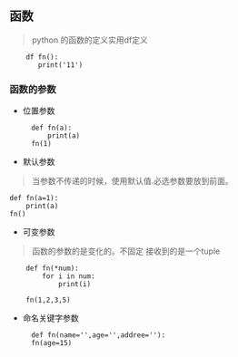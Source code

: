 ## 函数

> python 的函数的定义实用df定义

    	df fn():
		   print('11')
	
### 函数的参数

- 位置参数

    	def fn(a):
			print(a)
		fn(1)


- 默认参数

> 当参数不传递的时候，使用默认值.必选参数要放到前面。

	def fn(a=1):
		print(a)
	fn()

- 可变参数


> 函数的参数的是变化的。不固定 接收到的是一个tuple

		def fn(*num):
			for i in num:
				print(i)

		fn(1,2,3,5)


- 命名关键字参数

		def fn(name='',age='',addree=''):	
		fn(age=15)